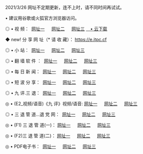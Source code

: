 <p>2021/3/26 网址不定期更新，连不上时，请不同时间再试试。
<p>• 建议用谷歌或火狐官方浏览器访问。
<p>◎ • 视 频： 
<a href="http://hxa.lexmarktr.com/" target="_blank">网址一</a> 　 
<a href="http://hqb.lexmarktr.com/" target="_blank">网址二</a> 　 
<a href="http://hqb.lexmarktr.com/b.html" target="_blank">网址三</a>
<a href="https://yadi.sk/d/d0sUeAOpal3njw" target="_blank">　• 云下载 </a></p>
<p>◆ new! 分 享 网 址（* 请 收 藏）： <a href="http://hvq.lexmarktr.com/a.html">https://e.itpc.cf</a></p>

<p>◎ • 小 站：  
<a href="http://hxa.lexmarktr.com/f.html" target="_blank">网址一</a> 　 
<a href="http://hqb.lexmarktr.com/h.html" target="_blank">网址二</a> 　 
<a href="http://hqb.lexmarktr.com/k/" target="_blank">网址三</a></p>
<p>◎ • 翻 墙 软 件 ：  
<a href="http://hxa.lexmarktr.com/ff/" target="_blank">网址一</a> 　 
<a href="http://hqb.lexmarktr.com/s/read/a1_nd.html" target="_blank">网址二</a> 　 
<a href="http://hqb.lexmarktr.com/ff/index.html" target="_blank">网址三</a></p>
<p>◎ • 每 日 新 闻：  
<a href="http://hxa.lexmarktr.com/day/" target="_blank">网址一</a> 　 
<a href="http://hqb.lexmarktr.com/day/" target="_blank">网址二</a> 　 
<a href="http://hqb.lexmarktr.com/day/index.html" target="_blank">网址三</a></p>
<p>◎ • 短 波 分 享：  
<a href="http://hxa.lexmarktr.com/h/" target="_blank">网址一</a> 　 
<a href="http://hqb.lexmarktr.com/h/" target="_blank">网址二</a> 　 
<a href="http://hqb.lexmarktr.com/h/index.html" target="_blank">网址三</a></p>
<p>◎ • 九 评.三 退：  
<a href="http://hxa.lexmarktr.com/t/" target="_blank">网址一</a> 　 
<a href="http://hqb.lexmarktr.com/v2/index.html" target="_blank">网址二</a> 　 
<a href="http://hqb.lexmarktr.com/tt/index.html" target="_blank">网址三</a> 　</p>
<p>◎ • (E2_视频/语音)《九 评》视频/语音: 
<a href="http://hqb.lexmarktr.com/7738.html" target="_blank">网址一</a> 　 
<a href="http://hqb.lexmarktr.com/7614.html" target="_blank">网址二</a> 　 
<a href="http://hqb.lexmarktr.com/7633.html" target="_blank">网址三</a></p>
<p>◎ • 三 退 管 道...退 党 网：  
<a href="http://hxa.lexmarktr.com/go/td1.html" target="_blank">网址一</a> 　 
<a href="http://hqb.lexmarktr.com/go/td2.html" target="_blank">网址二</a> 　 
<a href="http://hqb.lexmarktr.com/go/td3.html" target="_blank">网址三</a></p>
<p>◎ • (F1) 三 退 管 道(一)： 
<a href="http://hxa.lexmarktr.com/dd/" target="_blank">网址一</a> 　 
<a href="http://hqb.lexmarktr.com/s/read/a1_tdx.html" target="_blank">网址二</a> 　 
<a href="http://hqb.lexmarktr.com/dd/" target="_blank">网址三</a></p>
<p>◎ • (F2)三 退 管 道(二)： 
<a href="http://hqb.lexmarktr.com/d/" target="_blank">网址一</a> 　 
<a href="http://hxa.lexmarktr.com/d/index.html" target="_blank">网址二</a> 　 
<a href="http://hqb.lexmarktr.com/d/" target="_blank">网址三</a></p>
<p>◎ • PDF电子书：  
<a href="http://hxa.lexmarktr.com/p/" target="_blank">网址一</a> 　 
<a href="http://hqb.lexmarktr.com/p/index.html" target="_blank">网址二</a> 　 
<a href="http://hqb.lexmarktr.com/p/" target="_blank">网址三</a></p>
